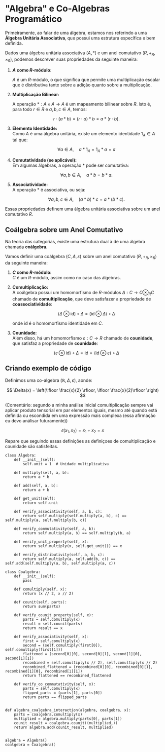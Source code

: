 # "Algebra" e Co-Algebras Programático

Primeiramente, ao falar de uma álgebra, estamos nos referindo a uma **Álgebra Unitária Associativa**, que possui uma estrutura específica e bem definida. 

Dados uma álgebra unitária associativa $(A, *)$ e um anel comutativo $(R, +_R, \times_R)$, podemos descrever suas propriedades da seguinte maneira:

1. **$A$ como $R$-módulo:**  

   $A$ é um $R$-módulo, o que significa que permite uma multiplicação escalar que é distributiva tanto sobre a adição quanto sobre a multiplicação.

2. **Multiplicação Bilinear:**  

   A operação $*: A \times A \to A$ é um mapeamento bilinear sobre $R$. Isto é, para todo $r \in R$ e $a, b, c \in A$, temos:
   
   $$r \cdot (a * b) = (r \cdot a) * b = a * (r \cdot b).$$

4. **Elemento Identidade:**  
   Como $A$ é uma álgebra unitária, existe um elemento identidade $1_A \in A$ tal que:
   
   $$\forall a \in A, \quad a * 1_A = 1_A * a = a$$

6. **Comutatividade (se aplicável):**  
   Em algumas álgebras, a operação $*$ pode ser comutativa:
   
   $$\forall a, b \in A, \quad a * b = b * a.$$

7. **Associatividade:**  
   A operação $*$ é associativa, ou seja:
   
   $$\forall a, b, c \in A, \quad (a * b) * c = a * (b * c).$$

Essas propriedades definem uma álgebra unitária associativa sobre um anel comutativo $R$.

## Coálgebra sobre um Anel Comutativo

Na teoria das categorias, existe uma estrutura dual à de uma álgebra chamada **coálgebra**. 

Vamos definir uma coálgebra $(C, \Delta, \varepsilon)$ sobre um anel comutativo $(R, +_R, \times_R)$ da seguinte maneira:

1. **$C$ como $R$-módulo:**  
   $C$ é um $R$-módulo, assim como no caso das álgebras.

2. **Comultiplicação:**  
   A coálgebra possui um homomorfismo de $R$-módulos $\Delta: C \to C \otimes_R C$ chamado de **comultiplicação**, que deve satisfazer a propriedade de **coassociatividade**:
   
   $$(\Delta \otimes \text{id}) \circ \Delta = (\text{id} \otimes \Delta) \circ \Delta$$
   
   onde $\text{id}$ é o homomorfismo identidade em $C$.

4. **Counidade:**  
   Além disso, há um homomorfismo $\varepsilon: C \to R$ chamado de **counidade**, que satisfaz a propriedade de **counidade**:
   
   $$(\varepsilon \otimes \text{id}) \circ \Delta = \text{id} = (\text{id} \otimes \varepsilon) \circ \Delta$$


## Criando exemplo de código

Definimos uma co-algebra $(\mathbb{R}, \Delta, \varepsilon)$, aonde:

$$
\Delta(x) = \left(\lfloor \frac{x}{2} \rfloor, \lfloor \frac{x}{2}\rfloor \right)
$$

(Comentário: segundo a minha análise inicial comultiplicação sempre vai aplicar produto tensorial em par elementos iguais, mesmo até quando está definida ou escondida em uma expressão mais complexa (essa afirmação eu devo análisar futuramente))

$$
\epsilon(x_1, x_2) = x_1 + x_2 = x
$$

Repare que seguindo essas definições as definiçoes de comultiplicação e counidade são satisfeitas.

```
class Algebra:
    def __init__(self):
        self.unit = 1  # Unidade multiplicativa

    def multiply(self, a, b):
        return a * b

    def add(self, a, b):
        return a + b

    def get_unit(self):
        return self.unit

    def verify_associativity(self, a, b, c):
        return self.multiply(self.multiply(a, b), c) == self.multiply(a, self.multiply(b, c))

    def verify_commutativity(self, a, b):
        return self.multiply(a, b) == self.multiply(b, a)

    def verify_unit_property(self, x):
        return self.multiply(x, self.get_unit()) == x

    def verify_distributivity(self, a, b, c):
        return self.multiply(a, self.add(b, c)) == self.add(self.multiply(a, b), self.multiply(a, c))

class Coalgebra:
    def __init__(self):
        pass

    def comultiply(self, x):
        return (x // 2, x // 2)

    def counit(self, parts):
        return sum(parts)

    def verify_counit_property(self, x):
        parts = self.comultiply(x)
        result = self.counit(parts)
        return result == x

    def verify_associativity(self, x):
        first = self.comultiply(x)
        second = (self.comultiply(first[0]), self.comultiply(first[1]))
        flattened = (second[0][0], second[0][1], second[1][0], second[1][1])
        recombined = self.comultiply(x // 2), self.comultiply(x // 2)
        recombined_flattened = (recombined[0][0], recombined[0][1], recombined[1][0], recombined[1][1])
        return flattened == recombined_flattened

    def verify_co_commutativity(self, x):
        parts = self.comultiply(x)
        flipped_parts = (parts[1], parts[0])
        return parts == flipped_parts


def algebra_coalgebra_interaction(algebra, coalgebra, x):
    parts = coalgebra.comultiply(x)
    multiplied = algebra.multiply(parts[0], parts[1])
    counit_result = coalgebra.counit((multiplied,))
    return algebra.add(counit_result, multiplied)


algebra = Algebra()
coalgebra = Coalgebra()

```
